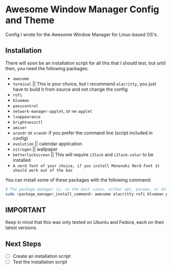 # Awesome Window Manager Config and Theme
Config I wrote for the Awesome Window Manager for Linux-based OS's.

## Installation
There will soon be an installation script for all this that I should test, but until then, you need the following packages:
- `awesome`
- `terminal` || This is your choice, but I recommend `alacritty`, you just have to build it from source and not change the config
- `rofi`
- `blueman`
- `pavucontrol`
- `network-manager-applet`, or `nm-applet`
- `lxappearance`
- `brightnessctl`
- `amixer`
- `arandr` or `xrandr` if you prefer the command line (script included in config)
- `evolution` || calendar application 
- `nitrogen` || wallpaper
- `betterlockscreen` || This will require `i3lock` and `i3lock-color` to be installed
- `A nerd font of your choice, if you install Mononoki Nerd Font it should work out of the box`

You can install some of these packages with the following command:
```bash
# The package manager is, in the most cases, either apt, pacman, or dnf, depending on your distro
sudo <package_manager_install_command> awesome alacritty rofi blueman pavucontrol network-manager lxappearance brightnessctl amixer
```


## IMPORTANT
Keep in mind that this was only tested on Ubuntu and Fedora, each on their latest versions.

## Next Steps
- [ ] Create an installation script
- [ ] Test the installation script
